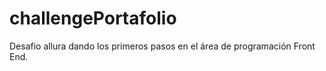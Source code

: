 # challengePortafolio
Desafio allura dando los primeros pasos en el área de programación Front End. 
